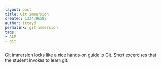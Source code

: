 ```yaml
---
layout: post
title: Git immersion
created: 1334396588
author: ittayd
permalink: git-immersion
tags:
- ALM
- git
---
```

<p>Git immersion looks like a nice hands-on guide to Git. Short excercises that the student invokes to learn git. </p>
